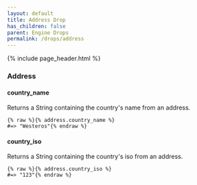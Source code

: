 ```yaml
---
layout: default
title: Address Drop
has_children: false
parent: Engine Drops
permalink: /drops/address
---
```


{% include page_header.html %}

### Address

#### country_name

Returns a String containing the country's name from an address.

```liquid
{% raw %}{% address.country_name %}
#=> "Westeros"{% endraw %}
```

#### country_iso

Returns a String containing the country's iso from an address.

```liquid
{% raw %}{% address.country_iso %}
#=> "123"{% endraw %}
```